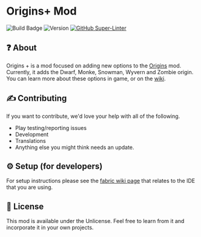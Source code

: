 # Origins+ Mod
![Build Badge](https://github.com/lochnessdragon/OriginsPlus/workflows/build/badge.svg) ![Version](https://img.shields.io/github/v/release/lochnessdragon/OriginsPlus) [![GitHub Super-Linter](https://github.com/lochnessdragon/OriginsPlus/workflows/Java%20Linter/badge.svg)](https://github.com/marketplace/actions/super-linter)

## ❓ About
Origins + is a mod focused on adding new options to the [Origins](https://www.curseforge.com/minecraft/mc-mods/origins) mod. Currently, it adds the Dwarf, Monke, Snowman, Wyvern and Zombie origin. You can learn more about these options in game, or on the [wiki](https://github.com/lochnessdragon/OriginsPlus/wiki).

## ✍️ Contributing
If you want to contribute, we'd love your help with all of the following.
* Play testing/reporting issues
* Development
* Translations
* Anything else you might think needs an update.

## ⚙️ Setup (for developers)

For setup instructions please see the [fabric wiki page](https://fabricmc.net/wiki/tutorial:setup) that relates to the IDE that you are using.

## 📝 License

This mod is available under the Unlicense. Feel free to learn from it and incorporate it in your own projects.
